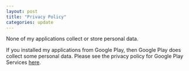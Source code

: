 ```yaml
---
layout: post
title: "Privacy Policy"
categories: update
---
```


None of my applications collect or store personal data.

If you installed my applications from Google Play, then Google Play does collect some personal data. Please see the privacy policy for Google Play Services [here](https://policies.google.com/privacy).
